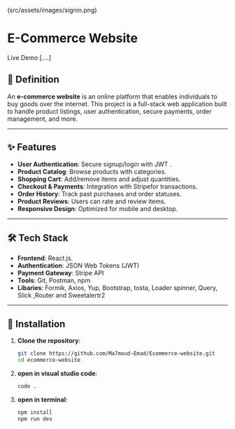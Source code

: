 (src/assets/images/signin.png)

# E-Commerce Website

Live Demo [....]

## 📖 Definition
An **e-commerce website** is an online platform that enables  individuals to buy  goods over the internet. This project is a full-stack web application built to handle product listings, user authentication, secure payments, order management, and more.

---

## ✨ Features
- **User Authentication**: Secure signup/login with JWT .
- **Product Catalog**: Browse products with categories.
- **Shopping Cart**: Add/remove items and adjust quantities.
- **Checkout & Payments**: Integration with Stripefor transactions.
- **Order History**: Track past purchases and order statuses.
- **Product Reviews**: Users can rate and review items.
- **Responsive Design**: Optimized for mobile and desktop.

---

## 🛠️ Tech Stack
- **Frontend**: React.js.
- **Authentication**: JSON Web Tokens (JWT)
- **Payment Gateway**: Stripe API 
- **Tools**: Git, Postman, npm
- **Libaries**: Formik, Axios, Yup, Bootstrap, 
tosta, Loader spinner, Query, Slick ,Router and Sweetalertr2

---

## 🚀 Installation
1. **Clone the repository**:
   ```bash
   git clone https://github.com/Ma7moud-Emad/Ecommerce-website.git
   cd ecommerce-website
2. **open in visual studio code**:
   ```bash
   code .
2. **open in terminal**:
   ```bash
   npm install
   npm run dev

